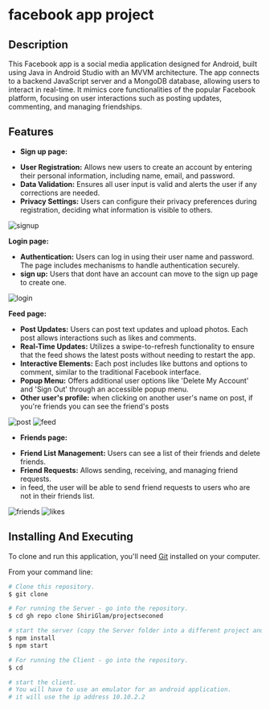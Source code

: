 # facebook app project

## Description
This Facebook app is a social media application designed for Android, 
built using Java in Android Studio with an MVVM architecture.
The app connects to a backend JavaScript server and a MongoDB database, 
allowing users to interact in real-time. It mimics core functionalities of the popular Facebook platform, 
focusing on user interactions such as posting updates, commenting, and managing friendships.

## Features
* **Sign up page:**
- **User Registration:** Allows new users to create an account by entering their personal information, including name, email, and password.
- **Data Validation:** Ensures all user input is valid and alerts the user if any corrections are needed.
- **Privacy Settings:** Users can configure their privacy preferences during registration, deciding what information is visible to others.

![signup](https://github.com/ofirbenesh/ProjectP2_Android/assets/155812033/6a104f83-49a2-4463-84da-77a1d5970ab3)

**Login page:**
- **Authentication:** Users can log in using their user name and password. The page includes mechanisms to handle authentication securely.
- **sign up:** Users that dont have an account can move to the sign up page to create one.

![login](https://github.com/ofirbenesh/ProjectP2_Android/assets/155812033/28a0562e-73f8-4f63-9f05-f6bf4bfdb823)

**Feed page:**
- **Post Updates:** Users can post text updates and upload photos. Each post allows interactions such as likes and comments.
- **Real-Time Updates:** Utilizes a swipe-to-refresh functionality to ensure that the feed shows the latest posts without needing to restart the app.
- **Interactive Elements:** Each post includes like buttons and options to comment, similar to the traditional Facebook interface.
- **Popup Menu:** Offers additional user options like 'Delete My Account' and 'Sign Out' through an accessible popup menu.
- **Other user's profile:** when clicking on another user's name on post, if you're friends you can see the friend's posts

![post](https://github.com/ofirbenesh/ProjectP2_Android/assets/155812033/2c0df31b-089c-4779-8c66-dd96e435865f)
![feed](https://github.com/ofirbenesh/ProjectP2_Android/assets/155812033/af5ba9ae-7f97-4e9d-b374-41ea58e75977)

* **Friends page:**
- **Friend List Management:** Users can see a list of their friends and delete friends.
- **Friend Requests:** Allows sending, receiving, and managing friend requests.
- in feed, the user will be able to send friend requests to users who are not in their friends list.

![friends](https://github.com/ofirbenesh/ProjectP2_Android/assets/155812033/9b0eb122-4619-408e-b23b-7bf54554e600)
![likes](https://github.com/ofirbenesh/ProjectP2_Android/assets/155812033/4867024a-1e79-4814-acd3-c96ab75662b6)

## Installing And Executing
    
To clone and run this application, you'll need [Git](https://git-scm.com) installed on your computer.
  
From your command line:
  
```bash
# Clone this repository.
$ git clone 

# For running the Server - go into the repository.
$ cd gh repo clone ShiriGlam/projectseconed

# start the server (copy the Server folder into a different project and execute it from there).
$ npm install
$ npm start

# For running the Client - go into the repository.
$ cd 

# start the client.
# You will have to use an emulator for an android application.
# it will use the ip address 10.10.2.2
